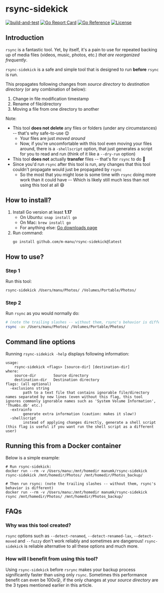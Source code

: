 # rsync-sidekick

[![build-and-test](https://github.com/m-manu/rsync-sidekick/actions/workflows/build-and-test.yml/badge.svg)](https://github.com/m-manu/rsync-sidekick/actions/workflows/build-and-test.yml)
[![Go Report Card](https://goreportcard.com/badge/github.com/m-manu/rsync-sidekick)](https://goreportcard.com/report/github.com/m-manu/rsync-sidekick)
[![Go Reference](https://pkg.go.dev/badge/github.com/m-manu/rsync-sidekick.svg)](https://pkg.go.dev/github.com/m-manu/rsync-sidekick)
[![License](https://img.shields.io/badge/License-Apache%202-blue.svg)](./LICENSE)

## Introduction

`rsync` is a fantastic tool. Yet, by itself, it's a pain to use for repeated backing up of media files (videos, music,
photos, etc.) _that are reorganized frequently_.

`rsync-sidekick` is a safe and simple tool that is designed to run **before** `rsync` is run.

This propagates following changes from _source directory_ to _destination directory_ (or any combination of below):

1. Change in file modification timestamp
2. Rename of file/directory
3. Moving a file from one directory to another

Note:

* This tool **does not delete** any files or folders (under any circumstances) -- that's why safe-to-use 😌
    * Your files are just _moved around_
    * Now, if you're uncomfortable with this tool even moving your files around, there is a `-shellscript` option, that
      just generates a script for you to read and run (think of it like a `--dry-run` option)
* This tool **does not** actually **transfer** files -- that's for `rsync` to do 🙂
* Since you'd run `rsync` after this tool is run, any changes that this tool couldn't propagate would just be propagated
  by `rsync`
    * So the most that you might lose is some time with `rsync` doing more work than it could have -- Which is likely
      still much less than not using this tool at all 😄

## How to install?

1. Install Go version at least **1.17**
    * On Ubuntu: `snap install go`
    * On Mac: `brew install go`
    * For anything else: [Go downloads page](https://golang.org/dl/)
2. Run command:
   ```bash
   go install github.com/m-manu/rsync-sidekick@latest
   ```

## How to use?

### Step 1

Run this tool:

```bash
rsync-sidekick /Users/manu/Photos/ /Volumes/Portable/Photos/
```

### Step 2

Run `rsync` as you would normally do:

```bash
# (note the trailing slashes -- without them, rsync's behavior is different)
rsync -av /Users/manu/Photos/ /Volumes/Portable/Photos/ 
```

## Command line options

Running `rsync-sidekick -help` displays following information:

```
usage:
	rsync-sidekick <flags> [source-dir] [destination-dir]
where:
	source-dir        Source directory
	destination-dir   Destination directory
flags: (all optional)
  -exclusions string
    	path to a text file that contains ignorable file/directory names separated by new lines (even without this flag, this tool ignores commonly ignorable names such as 'System Volume Information', 'Thumbs.db' etc.)
  -extrainfo
    	generate extra information (caution: makes it slow!)
  -shellscript
    	instead of applying changes directly, generate a shell script (this flag is useful if you want run the shell script as a different user)
```

## Running this from a Docker container

Below is a simple example:

```shell
# Run rsync-sidekick:
docker run --rm -v /Users/manu:/mnt/homedir manumk/rsync-sidekick rsync-sidekick /mnt/homedir/Photos/ /mnt/homedir/Photos_backup/

# Then run rsync: (note the trailing slashes -- without them, rsync's behavior is different)
docker run --rm -v /Users/manu:/mnt/homedir manumk/rsync-sidekick rsync /mnt/homedir/Photos/ /mnt/homedir/Photos_backup/
```

## FAQs

### Why was this tool created?

`rsync` options such as `--detect-renamed`, `--detect-renamed-lax`, `--detect-moved` and `--fuzzy` don't work reliably
and sometimes are dangerous! `rsync-sidekick` is reliable alternative to all these options and much more.

### How will I benefit from using this tool?

Using `rsync-sidekick` before `rsrync` makes your backup process significantly faster than using only `rsync`. Sometimes
this performance benefit can even be 100x😲, if the only changes at your _source directory_ are the 3 types mentioned
earlier in this article.
